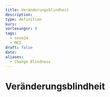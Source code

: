 ```yaml
---
title: Veränderungsblindheit
description: 
type: definition
kurs: 
vorlesungnr: 0
tags:
  - sose24
  - MCI
draft: false
date: 
aliases:
  - Change Blindness
---
```

# Veränderungsblindheit
